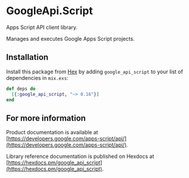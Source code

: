 # GoogleApi.Script

Apps Script API client library.

Manages and executes Google Apps Script projects. 

## Installation

Install this package from [Hex](https://hex.pm) by adding
`google_api_script` to your list of dependencies in `mix.exs`:

```elixir
def deps do
  [{:google_api_script, "~> 0.16"}]
end
```

## For more information

Product documentation is available at [https://developers.google.com/apps-script/api/](https://developers.google.com/apps-script/api/).

Library reference documentation is published on Hexdocs at
[https://hexdocs.pm/google_api_script](https://hexdocs.pm/google_api_script).
